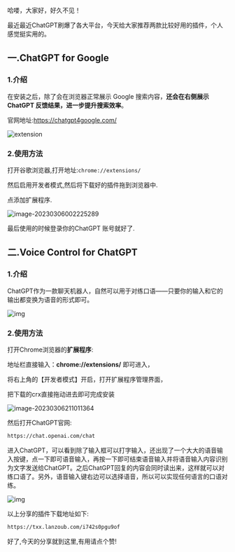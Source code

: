 哈喽，大家好，好久不见！

最近最近ChatGPT刷爆了各大平台，今天给大家推荐两款比较好用的插件，个人感觉挺实用的。

## 一.ChatGPT for Google

### 1.介绍

在安装之后，除了会在浏览器正常展示 Google 搜索内容，**还会在右侧展示 ChatGPT 反馈结果，进一步提升搜索效率**。

官网地址:https://chatgpt4google.com/

![extension](https://billy.taoxiaoxin.club/md/2023/03/6404b936922ee41abf2b95e4.png)

### 2.使用方法

打开谷歌浏览器,打开地址:`chrome://extensions/`

然后启用开发者模式,然后将下载好的插件拖到浏览器中.

点添加扩展程序.

![image-20230306002225289](https://billy.taoxiaoxin.club/md/2023/03/6404c1c1922ee41bd7ab06da.png)

最后使用的时候登录你的ChatGPT 账号就好了.

## 二.Voice Control for ChatGPT

### 1.介绍

ChatGPT作为一款聊天机器人，自然可以用于对练口语——只要你的输入和它的输出都变换为语音的形式即可。

![img](https://billy.taoxiaoxin.club/md/2023/03/6405e5b1922ee41f6ab016ed.webp)

### 2.使用方法

打开Chrome浏览器的**扩展程序**: 

地址栏直接输入：**chrome://extensions/** 即可进入，

将右上角的【开发者模式】开启，打开扩展程序管理界面，

把下载的crx直接拖动进去即可完成安装

![image-20230306211011364](https://billy.taoxiaoxin.club/md/2023/03/6405e633922ee41f7c00b4b7.png)

然后打开ChatGPT官网:

```bash
https://chat.openai.com/chat
```

进入ChatGPT，可以看到除了输入框可以打字输入，还出现了一个大大的语音输入按键，点一下即可语音输入，再按一下即可结束语音输入并将语音输入内容识别为文字发送给ChatGPT。之后ChatGPT回复的内容会同时读出来，这样就可以对练口语了。另外，语音输入键右边可以选择语音，所以可以实现任何语言的口语对练。

![img](https://billy.taoxiaoxin.club/md/2023/03/6405e978922ee41fd747365a.jpg)



 以上分享的插件下载地址如下:

```bash
https://txx.lanzoub.com/i742s0pgu9of
```

好了,今天的分享就到这里,有用请点个赞!
